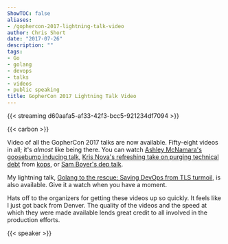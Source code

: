 ```yaml
---
ShowTOC: false
aliases:
- /gophercon-2017-lightning-talk-video
author: Chris Short
date: "2017-07-26"
description: ""
tags:
- Go
- golang
- devops
- talks
- videos
- public speaking
title: GopherCon 2017 Lightning Talk Video
---
```


{{< streaming d60aafa5-af33-42f3-bcc5-921234df7094 >}}

{{< carbon >}}

Video of all the GopherCon 2017 talks are now available. Fifty-eight videos in all; it's *almost* like being there. You can watch [Ashley McNamara's goosebump inducing talk](https://youtu.be/6sBBTFXOq44?list=PL2ntRZ1ySWBdD9bru6IR-_WXUgJqvrtx9), [Kris Nova's refreshing take on purging technical debt](https://youtu.be/IiYHDDz_7mE?list=PL2ntRZ1ySWBdD9bru6IR-_WXUgJqvrtx9) from [kops](https://github.com/kubernetes/kops), or [Sam Boyer's dep talk](https://youtu.be/5LtMb090AZI?list=PL2ntRZ1ySWBdD9bru6IR-_WXUgJqvrtx9).

My lightning talk, [Golang to the rescue: Saving DevOps from TLS turmoil](https://youtu.be/nIlM_HUfyw0?list=PL2ntRZ1ySWBfhRZj3BDOrKdHzoafHsKHU), is also available. Give it a watch when you have a moment.

Hats off to the organizers for getting these videos up so quickly. It feels like I just got back from Denver. The quality of the videos and the speed at which they were made available lends great credit to all involved in the production efforts.

{{< speaker >}}

